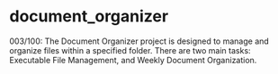# document_organizer
003/100: The Document Organizer project is designed to manage and organize files within a specified folder. There are two main tasks: Executable File Management, and Weekly Document Organization.
